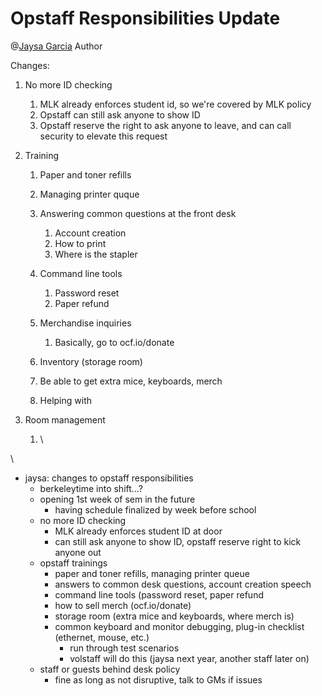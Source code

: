 # Opstaff Responsibilities Update

@[Jaysa Garcia](mention://6454a251-eba4-49c5-8b3c-75f9a6dc060f/user/b28be420-7f9a-492b-9847-d8d85dbc94dc) Author


Changes:


1. No more ID checking

   
   1. MLK already enforces student id, so we're covered by MLK policy
   2. Opstaff can still ask anyone to show ID
   3. Opstaff reserve the right to ask anyone to leave, and can call security to elevate this request
2. Training

   
   1. Paper and toner refills
   2. Managing printer quque
   3. Answering common questions at the front desk

      
      1. Account creation
      2. How to print
      3. Where is the stapler
   4. Command line tools

      
      1. Password reset
      2. Paper refund
   5. Merchandise inquiries

      
      1. Basically, go to ocf.io/donate
   6.  Inventory (storage room)

      
      1. Be able to get extra mice, keyboards, merch
   7. Helping with 
3. Room management

   
   1. \


\

* jaysa: changes to opstaff responsibilities
  * berkeleytime into shift…?
  * opening 1st week of sem in the future
    * having schedule finalized by week before school
  * no more ID checking
    * MLK already enforces student ID at door
    * can still ask anyone to show ID, opstaff reserve right to kick anyone out
  * opstaff trainings
    * paper and toner refills, managing printer queue
    * answers to common desk questions, account creation speech
    * command line tools (password reset, paper refund
    * how to sell merch (ocf.io/donate)
    * storage room (extra mice and keyboards, where merch is)
    * common keyboard and monitor debugging, plug-in checklist (ethernet, mouse, etc.)
      * run through test scenarios
      * volstaff will do this (jaysa next year, another staff later on)
  * staff or guests behind desk policy
    * fine as long as not disruptive, talk to GMs if issues